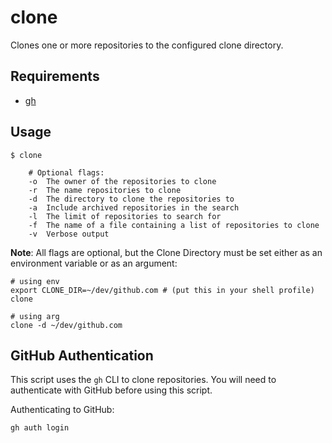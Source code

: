 # clone

Clones one or more repositories to the configured clone directory.

## Requirements

- [gh](https://cli.github.com/)

## Usage

```shell
$ clone 

    # Optional flags:
    -o  The owner of the repositories to clone
    -r  The name repositories to clone
    -d  The directory to clone the repositories to
    -a  Include archived repositories in the search
    -l  The limit of repositories to search for
    -f  The name of a file containing a list of repositories to clone
    -v  Verbose output
```

**Note**: All flags are optional, but the Clone Directory must be set either as an environment variable or as an argument:

```shell
# using env 
export CLONE_DIR=~/dev/github.com # (put this in your shell profile)
clone

# using arg
clone -d ~/dev/github.com
```

## GitHub Authentication

This script uses the `gh` CLI to clone repositories. You will need to authenticate with GitHub before using this script.

Authenticating to GitHub:

```bash
gh auth login
```

